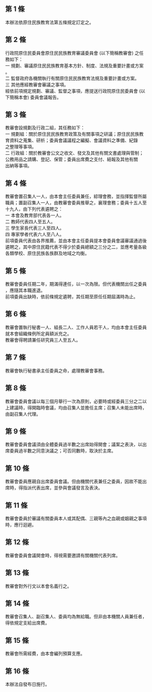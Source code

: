 第 1 條
-------
本辦法依原住民族教育法第五條規定訂定之。

第 2 條
-------
行政院原住民委員會原住民民族教育審議委員會 (以下簡稱教審會) 之任  
務如下：  
一  規劃、審議原住民民族教育基本方針、制度、法規及重要計畫或方案  
    。  
二  監督政府各機關執行有關原住民民族教育法規及重要計畫或方案。  
三  其他應經教審會審議之事項。  
經依前項規定規劃、審議、監督之事項，應提送行政院原住民委員會 (以  
下簡稱本會) 委員會議報告。

第 3 條
-------
教審會設規劃及行政二組，其任務如下：  
一  規劃組：關於原住民民族教育政策及有關事項之研議；原住民民族教  
    育資料之蒐集、研析；委員會議議程之編擬、會議資料之準備、紀錄  
    之整理等事項。  
二  行政組：關於教審會公文之收文、發文及其他有關文書處理與管制；  
    公務用品之請購、登記、保管；委員出席費之支付、結報及其他有關  
    出納等事項。

第 4 條
-------
教審會置召集人一人，由本會主任委員兼任，綜理會務，並指揮監督所屬  
職員；置副召集人一人，由教審會委員推舉之，襄理會務；委員十五人至  
十九人，由下列代表遴聘之：  
一  本會及教育部代表各一人。  
二  教師代表四人至五人。  
三  學生家長代表三人至四人。  
四  專家學者代表六人至八人。  
前項委員代表由各界推薦，並由本會主任委員提本會委員會議審議通過後  
遴聘之，其中原住民籍代表不得少於委員總額之三分之二，並應考量各級  
各類學校、原住民族各族群及地域之均衡。

第 5 條
-------
教審會委員任期二年，期滿得連任，以一次為限。但代表機關出任之委員  
，應隨其本職進退。  
前項委員出缺時，依前條規定遴聘，其任期至原任任期屆滿時為止。

第 6 條
-------
教審會置執行秘書一人、組長二人、工作人員若干人，均由本會主任委員  
就本會組織條例所定員額派充之。  
教審會得聘請兼任研究員三人至五人。

第 7 條
-------
教審會執行秘書承主任委員之命，處理教審會事務。

第 8 條
-------
教審會委員會議以每三個月舉行一次為原則，必要時或經委員三分之二以  
上建議時，得開臨時會議，均由召集人並擔任主席；召集人未能出席時，  
由副召集人代理。

第 9 條
-------
教審會委員會議須由全體委員過半數之出席始得開會；議案之表決，以出  
席委員過半數之同意決議之；可否同數時，取決於主席。

第 10 條
--------
教審會委員應親自出席委員會議。但由機關代表兼任之委員，因故不能出  
席時，得指派代表出席，並參與會議發言及表決。

第 11 條
--------
教審會委員於審議有關委員本人或其配偶、三親等內之血親或姻親之事項  
時，應行迴避。

第 12 條
--------
教審會委員會議開會時，得視需要邀請有關機關代表列席。

第 13 條
--------
教審會對外行文以本會名義行之。

第 14 條
--------
教審會召集人、副召集人、委員均為無給職。但非由本機關人員兼任者，  
得依規定支給出席費。

第 15 條
--------
教審會所需經費，由本會編列預算支應。

第 16 條
--------
本辦法自發布日施行。

